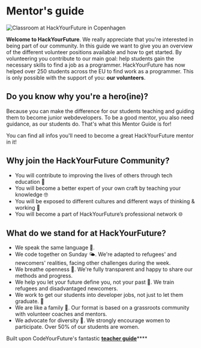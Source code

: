 # Mentor's guide

![Classroom at HackYourFuture in Copenhagen](.gitbook/assets/mentor-guide-banner.png)

**Welcome to HackYourFuture**. We really appreciate that you're interested in being part of our community. In this guide we want to give you an overview of the different volunteer positions available and how to get started. By volunteering you contribute to our main goal: help students gain the necessary skills to find a job as a programmer. HackYourFuture has now helped over 250 students across the EU to find work as a programmer. This is only possible with the support of you: **our volunteers**.

## Do you know why you're a hero(ine)?

Because you can make the difference for our students teaching and guiding them to become junior webdevelopers. To be a good mentor, you also need guidance, as our students do. That's what this Mentor Guide is for!

You can find all infos you'll need to become a great HackYourFuture mentor in it!

## Why join the HackYourFuture Community?

* You will contribute to improving the lives of others through tech education 🚀
* You will become a better expert of your own craft by teaching your knowledge 🤓
* You will be exposed to different cultures and different ways of thinking & working 👐
* You will become a part of HackYourFuture’s professional network 🌐

## What do we stand for at HackYourFuture?

* We speak the same language 💬.
* We code together on Sunday 🌤. We're adapted to refugees' and newcomers' realities, facing other challenges during the week.
* We breathe openness 👐. We're fully transparent and happy to share our methods and progress.
* We help you let your future define you, not your past 💪. We train refugees and disadvantaged newcomers.
* We work to get our students into developer jobs, not just to let them graduate. 💼
* We are like a family 🧡. Our format is based on a grassroots community with volunteer coaches and mentors.
* We advocate for diversity 🧕. We strongly encourage women to participate. Over 50% of our students are women.

Built upon CodeYourFuture's fantastic [**teacher guide**](https://teachertraining.codeyourfuture.io)****
